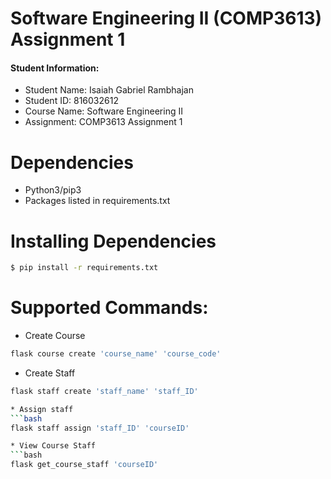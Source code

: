 # Software Engineering II (COMP3613) Assignment 1
#### Student Information:
* Student Name: Isaiah Gabriel Rambhajan
* Student ID: 816032612
* Course Name: Software Engineering II
* Assignment: COMP3613 Assignment 1


# Dependencies
* Python3/pip3
* Packages listed in requirements.txt

# Installing Dependencies
```bash
$ pip install -r requirements.txt
```

# Supported Commands:
* Create Course
```bash
flask course create 'course_name' 'course_code'
```
* Create Staff
```bash
flask staff create 'staff_name' 'staff_ID' 

* Assign staff
```bash
flask staff assign 'staff_ID' 'courseID'

* View Course Staff
```bash
flask get_course_staff 'courseID'